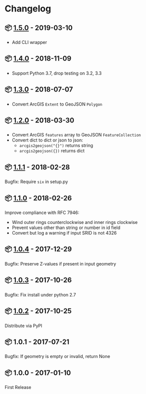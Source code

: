 # Changelog

## :package: [1.5.0](https://pypi.python.org/pypi/arcgis2geojson/1.5.0) - 2019-03-10

* Add CLI wrapper

## :package: [1.4.0](https://pypi.python.org/pypi/arcgis2geojson/1.4.0) - 2018-11-09

* Support Python 3.7, drop testing on 3.2, 3.3

## :package: [1.3.0](https://pypi.python.org/pypi/arcgis2geojson/1.3.0) - 2018-07-07

* Convert ArcGIS `Extent` to GeoJSON `Polygon`

## :package: [1.2.0](https://pypi.python.org/pypi/arcgis2geojson/1.2.0) - 2018-03-30

* Convert ArcGIS `features` array to GeoJSON `FeatureCollection`
* Convert dict to dict or json to json:
    * `arcgis2geojson("{}")` returns string
    * `arcgis2geojson({})` returns dict

## :package: [1.1.1](https://pypi.python.org/pypi/arcgis2geojson/1.1.1) - 2018-02-28

Bugfix: Require `six` in setup.py

## :package: [1.1.0](https://pypi.python.org/pypi/arcgis2geojson/1.1.0) - 2018-02-26

Improve compliance with RFC 7946:

* Wind outer rings counterclockwise and inner rings clockwise
* Prevent values other than string or number in id field
* Convert but log a warning if input SRID is not 4326

## :package: [1.0.4](https://pypi.python.org/pypi/arcgis2geojson/1.0.4) - 2017-12-29

Bugfix: Preserve Z-values if present in input geometry

## :package: [1.0.3](https://pypi.python.org/pypi/arcgis2geojson/1.0.3) - 2017-10-26

Bugfix: Fix install under python 2.7

## :package: [1.0.2](https://pypi.python.org/pypi/arcgis2geojson/1.0.2) - 2017-10-25

Distribute via PyPI

## :package: 1.0.1 - 2017-07-21

Bugfix: If geometry is empty or invalid, return None

## :package: 1.0.0 - 2017-01-10

First Release
